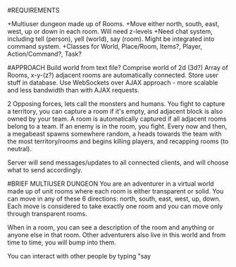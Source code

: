 #REQUIREMENTS

+Multiuser dungeon made up of Rooms.
+Move either north, south, east, west, up or down in each room. Will need z-levels
+Need chat system, including tell <username> (person), yell <message> (world), say<message> (room). Might be integrated into command system.
+Classes for World, Place/Room, Items?, Player, Action/Command?, Task?

#APPROACH
Build world from text file? Comprise world of 2d (3d?) Array of Rooms, x-y-(z?) adjacent rooms are automatically connected.
Store user stuff in database.
Use WebSockets over AJAX approach - more scalable and less bandwidth than with AJAX requests.

2 Opposing forces, lets call the monsters and humans. You fight to capture a territory, you can capture a room if it's empty, and adjacent block is also owned by your team. A room is automatically captured if all adjacent rooms belong to a team. If an enemy is in the room, you fight. Every now and then, a megabeast spawns somewhere random, a heads towards the team with the most territory/rooms and begins killing players, and recapping rooms (to neutral).

Server will send messages/updates to all connected clients, and will choose what to send accordingly.

#BRIEF MULTIUSER DUNGEON
You are an adventurer in a virtual world made up of unit rooms where each room is either transparent or solid. You can move in any of these 6 directions: north, south, east, west, up, down. Each move is considered to take exactly one room and you can move only through transparent rooms.

When in a room, you can see a description of the room and anything or anyone else in that room. Other adventurers also live in this world and from time to time, you will bump into them.

You can interact with other people by typing "say <dialog>" into a command prompt.

This will send a chat message to everyone in the room you are in. You can alternatively choose to type "tell <person_name> <dialog>".  Moreover, you can type "yell <dialog>" to yell across the entire world. Other commands include "<direction>" to move around, such as "north", "west".

Commands should be flexible enough to extend to more innovative commands at a later time like, "pickup <item>", "fight <person>" or "put <item> <item>", but these commands need not be implemented.

How you display this world is entirely up to you. Text based display with a command prompt to input commands would probably be the default approach.

#THINGS TO CONSIDER
Please Consider any race conditions that might arise with many users in the same room at once(100+). Whether or not you implement the solution to these race conditions, please address them in comments with how you would solve them. Some further thoughts to include are what kinds of problems can you foresee as the number of users in your virtual world scales up? What about if you start interacting with multiple monsters at once?

#WORLD DATA FORMAT
Input can be however you want to describe the world, the only restriction is that it should be both flexible and scalable.

#LAST NOTE
We will mainly look at your approach to the problem, your algorithm, code clarity, and the design choices made. We prefer that you program this in PHP.  Also, your code should all be original. Do not include or rely on any external frameworks in your solution.
